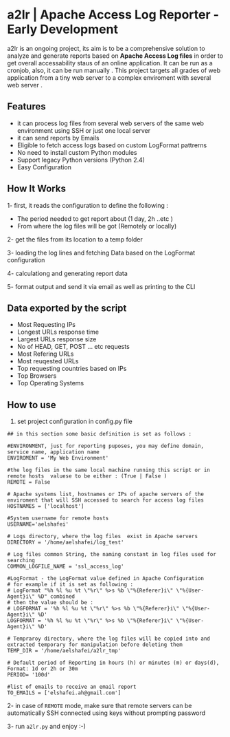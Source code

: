 # a2lr | Apache Access Log Reporter - Early Development
a2lr is an ongoing project, its aim is to be a comprehensive solution to analyze and generate reports based on **Apache Access Log files** in order to get  overall   accessability staus of an online application. It can be run as a cronjob, also, it can be run manually .
This project targets all grades of web application from a tiny web server to a complex enviroment with several web server .

## Features
- it can process log files from several web servers of the same web environment using SSH or just one local server
- it can send reports by Emails
- Eligible to fetch access logs based on custom LogFormat pattrerns
- No need to install custom Python modules
- Support legacy Python versions (Python 2.4)
- Easy Configuration

## How It Works
1- first, it reads the configuration to define the following :
- The period needed to get report about (1 day, 2h ..etc )
- From where the log files will be got (Remotely or locally)

2-  get the files from its location to a temp folder

3- loading the log lines and fetching Data based on the LogFormat configuration

4- calculationg and generating report data

5- format output and send it via email as well as printing to the CLI  

    

##  Data exported by the script 
- Most Requesting IPs
- Longest URLs response time
- Largest URLs response size
- No of HEAD, GET, POST ... etc requests
- Most Refering URLs
- Most reuqested URLs
- Top requesting countries based on IPs
- Top Browsers
- Top Operating Systems

## How to use

1. set project configuration in config.py file
```
## in this section some basic definition is set as follows :

#ENVIRONMENT, just for reporting puposes, you may define domain, service name, application name
ENVIROMENT = 'My Web Environment'

#the log files in the same local machine running this script or in remote hosts  valuese to be either : (True | False )
REMOTE = False

# Apache systems list, hostnames or IPs of apache servers of the enviroment that will SSH accessed to search for access log files
HOSTNAMES = ['localhost']

#System username for remote hosts
USERNAME='aelshafei'

# Logs directory, where the log files  exist in Apache servers
DIRECTORY = '/home/aelshafei/log_test'

# Log files common String, the naming constant in log files used for searching
COMMON_LOGFILE_NAME = 'ssl_access_log'

#LogFormat - the LogFormat value defined in Apache Configuration
# for example if it is set as following :
# LogFormat "%h %l %u %t \"%r\" %>s %b \"%{Referer}i\" \"%{User-Agent}i\" %D" combined
# then the value should be :
# LOGFORMAT = '%h %l %u %t \"%r\" %>s %b \"%{Referer}i\" \"%{User-Agent}i\" %D'
LOGFORMAT = '%h %l %u %t \"%r\" %>s %b \"%{Referer}i\" \"%{User-Agent}i\" %D'

# Tempraroy directory, where the log files will be copied into and extracted temporary for manipulation before deleting them
TEMP_DIR = '/home/aelshafei/a2lr_tmp'

# Default period of Reporting in hours (h) or minutes (m) or days(d), Format: 1d or 2h or 30m 
PERIOD= '100d'

#list of emails to receive an email report
TO_EMAILS = ['elshafei.ah@gmail.com']

```

2- in case of ```REMOTE``` mode, make sure that remote servers can be automatically SSH connected using keys without prompting password


3- run ```a2lr.py``` and enjoy :-)
